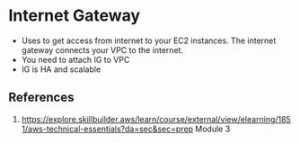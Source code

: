 # Internet Gateway

- Uses to get access from internet  to your EC2 instances. The internet gateway connects your VPC to the internet.
- You need to attach IG to VPC
- IG is HA and scalable
## References
1.  https://explore.skillbuilder.aws/learn/course/external/view/elearning/1851/aws-technical-essentials?da=sec&sec=prep Module 3
